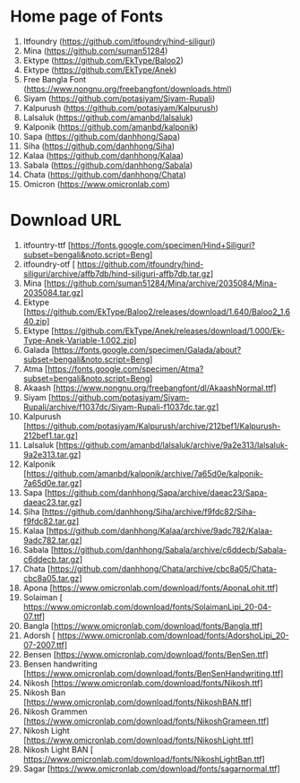 # Home page of Fonts

1. Itfoundry (https://github.com/itfoundry/hind-siliguri)
2. Mina (https://github.com/suman51284)
3. Ektype (https://github.com/EkType/Baloo2)
4. Ektype (https://github.com/EkType/Anek)
5. Free Bangla Font (https://www.nongnu.org/freebangfont/downloads.html)
6. Siyam (https://github.com/potasiyam/Siyam-Rupali)
7. Kalpurush (https://github.com/potasiyam/Kalpurush)
8. Lalsaluk (https://github.com/amanbd/lalsaluk)
9. Kalponik (https://github.com/amanbd/kalponik)
10. Sapa (https://github.com/danhhong/Sapa)
11. Siha (https://github.com/danhhong/Siha)
12. Kalaa (https://github.com/danhhong/Kalaa)
13. Sabala (https://github.com/danhhong/Sabala)
14. Chata (https://github.com/danhhong/Chata)
15. Omicron (https://www.omicronlab.com)

# Download URL 

1. itfountry-ttf [https://fonts.google.com/specimen/Hind+Siliguri?subset=bengali&noto.script=Beng]
2. itfoundry-otf [ https://github.com/itfoundry/hind-siliguri/archive/affb7db/hind-siliguri-affb7db.tar.gz]
3. Mina [https://github.com/suman51284/Mina/archive/2035084/Mina-2035084.tar.gz]
4. Ektype [https://github.com/EkType/Baloo2/releases/download/1.640/Baloo2_1.640.zip]
5. Ektype [https://github.com/EkType/Anek/releases/download/1.000/Ek-Type-Anek-Variable-1.002.zip]
6. Galada [https://fonts.google.com/specimen/Galada/about?subset=bengali&noto.script=Beng]
7. Atma [https://fonts.google.com/specimen/Atma?subset=bengali&noto.script=Beng]
8. Akaash [https://www.nongnu.org/freebangfont/dl/AkaashNormal.ttf]
9. Siyam [https://github.com/potasiyam/Siyam-Rupali/archive/f1037dc/Siyam-Rupali-f1037dc.tar.gz]
10. Kalpurush [https://github.com/potasiyam/Kalpurush/archive/212bef1/Kalpurush-212bef1.tar.gz]
11. Lalsaluk [https://github.com/amanbd/lalsaluk/archive/9a2e313/lalsaluk-9a2e313.tar.gz]
12. Kalponik [https://github.com/amanbd/kalponik/archive/7a65d0e/kalponik-7a65d0e.tar.gz]
13. Sapa [https://github.com/danhhong/Sapa/archive/daeac23/Sapa-daeac23.tar.gz]
14. Siha [https://github.com/danhhong/Siha/archive/f9fdc82/Siha-f9fdc82.tar.gz]
15. Kalaa [https://github.com/danhhong/Kalaa/archive/9adc782/Kalaa-9adc782.tar.gz]
16. Sabala [https://github.com/danhhong/Sabala/archive/c6ddecb/Sabala-c6ddecb.tar.gz]
17. Chata [https://github.com/danhhong/Chata/archive/cbc8a05/Chata-cbc8a05.tar.gz]
18. Apona [https://www.omicronlab.com/download/fonts/AponaLohit.ttf]
19. Solaiman [ https://www.omicronlab.com/download/fonts/SolaimanLipi_20-04-07.ttf]
20. Bangla [https://www.omicronlab.com/download/fonts/Bangla.ttf]
21. Adorsh [ https://www.omicronlab.com/download/fonts/AdorshoLipi_20-07-2007.ttf]
22. Bensen [https://www.omicronlab.com/download/fonts/BenSen.ttf]
23. Bensen handwriting [https://www.omicronlab.com/download/fonts/BenSenHandwriting.ttf]
24. Nikosh [https://www.omicronlab.com/download/fonts/Nikosh.ttf]
25. Nikosh Ban [https://www.omicronlab.com/download/fonts/NikoshBAN.ttf]
26. Nikosh Grammen [https://www.omicronlab.com/download/fonts/NikoshGrameen.ttf]
27. Nikosh Light [https://www.omicronlab.com/download/fonts/NikoshLight.ttf]
29. Nikosh Light BAN [ https://www.omicronlab.com/download/fonts/NikoshLightBan.ttf]
30. Sagar [https://www.omicronlab.com/download/fonts/sagarnormal.ttf]
